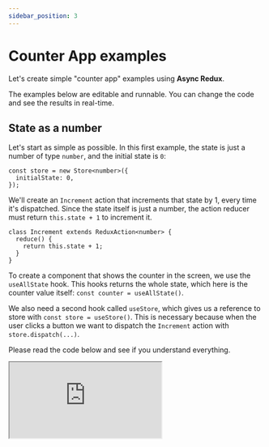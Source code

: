 ```yaml
---
sidebar_position: 3
---
```


# Counter App examples

Let's create simple "counter app" examples using **Async Redux**.

The examples below are editable and runnable.
You can change the code and see the results in real-time.

## State as a number

Let's start as simple as possible.
In this first example, the state is just a number of type `number`,
and the initial state is `0`:

```tsx
const store = new Store<number>({
  initialState: 0,
});
```

We'll create an `Increment` action that increments that state by 1, every time it's dispatched.
Since the state itself is just a number,
the action reducer must return `this.state + 1` to increment it.

```tsx
class Increment extends ReduxAction<number> {
  reduce() {
    return this.state + 1; 
  }
}
```

To create a component that shows the counter in the screen,
we use the `useAllState` hook. This hooks returns the whole state,
which here is the counter value itself: `const counter = useAllState()`.

We also need a second hook called `useStore`, which gives us a reference to store
with `const store = useStore()`. This is necessary because when the user clicks
a button we want to dispatch the `Increment` action with `store.dispatch(...)`.

Please read the code below and see if you understand everything.

<iframe
src="https://codesandbox.io/embed/vprx7v?view=split&module=%2Fsrc%2FApp.tsx&hidenavigation=1&fontsize=12.5&editorsize=70&previewwindow=browser"
style={{ width:'100%', height: '650px', border:'5px solid #58B87A', borderRadius: '4px' }}
title="counter-async-redux-example"
sandbox="allow-forms allow-modals allow-popups allow-presentation allow-same-origin allow-scripts"
/>

<br></br>         
<br></br>

Try modifying the above code to add a second button named "Decrement" that decrements the counter
by 1 by dispatching an action called `Decrement`.

## State as a plain JavaScript object

In this second example, the state is a plain JavaScript object.
If we use TypeScript, we can define its type like this:

```tsx
type State = {
  counter: number;
};
```

The initial state is an object with counter zero:

```tsx
const store = new Store<State>({
  initialState: {
    counter: 0,
  },
});
```

The `Increment` action increments the state by 1.
The state is an object of type `State`, which means the counter is `state.counter`.
The action reducer returns a new object, incrementing the counter by one:
`{ counter: this.state.counter + 1 }`.

```tsx
class Increment extends ReduxAction<State> {
  reduce() {
    return {
      counter: this.state.counter + 1,
    }; 
  }
}
```

To show the counter in the screen we could still use the `useAllState` hook,
which returns the whole state, and then just get the counter value:

```tsx
const state = useAllState();
const counter = state.counter;
```

However, this would mean that every time the state changed, the component would re-render.
That's ok, since in this simple example the state is just the counter anyway, but we can do better.

If we use the `useSelect` hook to "select" just the counter, the component will only re-render
when the counter changes, even when later we add more information to the state.

```tsx
const counter = useSelect((state) => state.counter);
```

In other words, this is an optimization which will prevent unnecessary re-renders when the parts
of the state that change are not the ones we are interested in, in this particular component.

Just as before, we'll also use the `useStore` hook to get a reference to the store and dispatch
the action.

Please read the code below, see if you understand everything,
and compare it with the previous example.

<iframe
src="https://codesandbox.io/embed/j57yz5?view=split&module=%2Fsrc%2FApp.tsx&hidenavigation=1&fontsize=12.5&editorsize=70&previewwindow=browser"
style={{ width:'100%', height: '650px', border:'5px solid #58B87A', borderRadius: '4px' }}
title="counter-async-redux-example"
sandbox="allow-forms allow-modals allow-popups allow-presentation allow-same-origin allow-scripts"
/>

## State as a class

In this third example, the state is of type `State`, which is a **class** we'll create.
It could contain all sorts of information, but in this case, it's just a number counter:

```tsx
class State {
  constructor(public readonly counter: number = 0) {}
}
```

The initial state is an instance of this class: `new State(0)`:

```tsx
const store = new Store<State>({
  initialState: new State(0),
});
```

The `Increment` action increments the state by 1.
The state is an instance of `State`, which means the counter is `state.counter`.
The action reducer returns a new instance of the class, incrementing the counter by one:
`new State(this.state.counter + 1)`.

```tsx
class Increment extends ReduxAction<State> {
  reduce() {
    return new State(this.state.counter + 1); 
  }
}
```

We'll use the `useSelect` hook to "select" just the counter, so that the component will only
re-render when the counter changes, even when later we add more information to the state.

```tsx
const counter = useSelect((state) => state.counter);
```

In other words, this is an optimization which will prevent unnecessary re-renders when the parts
of the state that change are not the ones we are interested in, in this particular component.

Just as before, we'll also use the `useStore` hook to get a reference to the store and dispatch
the action.

Please read the code below, see if you understand everything,
and compare it with the previous examples.

<iframe
src="https://codesandbox.io/embed/ysfgmk?view=split&module=%2Fsrc%2FApp.tsx&hidenavigation=1&fontsize=12.5&editorsize=70&previewwindow=browser"
style={{ width:'100%', height: '650px', border:'5px solid #58B87A', borderRadius: '4px' }}
title="counter-async-redux-example"
sandbox="allow-forms allow-modals allow-popups allow-presentation allow-same-origin allow-scripts"
/>

## State modifies itself

If you look at the `Increment` action, you'll see it reads the counter
from the current state, and uses it to create a new, modified state:

```tsx
class Increment extends ReduxAction<State> {
  reduce() {
    return new State(this.state.counter + 1); 
  }
}
```

While this works, it's breaking the **encapsulation** of the `State` class.
In other words, the knowledge of how to modify the state is outside the state itself.

We can fix this by adding a class function (or more precisely, a _method_) to
the `State` class that increments the counter.

```tsx
class State {
  constructor(public readonly counter: number = 0) {}
  
  increment() { 
    return new State(this.counter + 1); 
  }  
}
```

Now, the `Increment` action may simply call this function:

```tsx
class Increment extends ReduxAction<State> {
  reduce() {
    return this.state.increment();
  }
}
```

This is a better design, because:

* The `State` class now encapsulates all the knowledge of how to modify itself.
  You may think this is a small improvement, and it is, but it will make a big difference
  in a real app, when the state becomes complex.

* Adding such functions make it trivial to modify the state and keep it immutable,
  without you ever needing external libraries like [Immer](https://www.npmjs.com/package/immer).

* Finally, it makes the code much easier to test, as you can test the `State` class in isolation,
  without needing to create actions and reducers.

To sum up:

:::tip

In the action, avoid directly accessing parts of the current state to create the new state.
Instead, add functions to the state class that return a new instance with the updated
state, and call these functions from the action.

:::

<br></br>

Check the following code.
It includes state functions to increment and decrement the state, `Increment` and `Decrement`
actions, and respective buttons to dispatch them.

<iframe
src="https://codesandbox.io/embed/65vkrq?view=split&module=%2Fsrc%2FApp.tsx&hidenavigation=1&fontsize=12.5&editorsize=70&previewwindow=browser"
style={{ width:'100%', height: '650px', border:'5px solid #58B87A', borderRadius: '4px' }}
title="counter-async-redux-example"
sandbox="allow-forms allow-modals allow-popups allow-presentation allow-same-origin allow-scripts"
/>

## Functions calling functions

In the above code, the `State` class above has two functions, `increment` and `decrement`:

```tsx
class State {
  constructor(public readonly counter: number = 0) {}
  
  increment() { 
    return new State(this.counter + 1); 
  }
  
  decrement() { 
    return new State(this.counter - 1); 
  }   
}
```

Since functions can call other functions, we can create a parameterized `add` function,
and then modify `increment` and `decrement` to use it:

```tsx
class State {
  constructor(public readonly counter: number = 0) {}

  add(value: number) {
    return new State(this.counter + value);
  }

  increment() { return this.add(1); }
  decrement() { return this.add(-1); }
}
```

Creating simple functions, and then composing them to create more complex, specialized functions,
is a good idea that will simplify your code.

We can also create parameterized **actions**.
For example, we can create an `Add` action that receives a number and calls the `add` function:

```tsx
class Add extends ReduxAction<State> {
  constructor(readonly value: number) { super(); }
    
  reduce() {
    return this.state.add(this.value);
  }
}
```

In the `Increment` and `Decrement` buttons, we can now dispatch the `Add` action with `1` and `-1`:

```tsx
<Button onClick={() => store.dispatch(new Add(1))}>Increment</Button>
<Button onClick={() => store.dispatch(new Add(-1))}>Decrement</Button>
```

## Defining a Base action

A real app may have dozens or hundreds of actions.
Since all of them must extend `ReduxAction<State>`, let's create a base class for them,
called `Action`:

```tsx
abstract class Action extends ReduxAction<State> {}
```

Now, all actions can extend `Action` instead of `ReduxAction<State>`. For example:

```tsx
class Add extends Action {
  constructor(readonly value: number) { super(); }
    
  reduce() {
    return this.state.add(this.value);
  }
}
```

<iframe
src="https://codesandbox.io/embed/vszmfw?view=split&module=%2Fsrc%2FApp.tsx&hidenavigation=1&fontsize=12.5&editorsize=70&previewwindow=browser"
style={{ width:'100%', height: '650px', border:'5px solid #58B87A', borderRadius: '4px' }}
title="counter-async-redux-example"
sandbox="allow-forms allow-modals allow-popups allow-presentation allow-same-origin allow-scripts"
/>

## Testing state and actions

I suggest you create tests for all your **state** classes.

For example, this is how you could test the above `State` class with [Jest](https://jestjs.io/):

```tsx
import { State } from './path-to-your-state-file'; 

describe('State', () => {

  it('should initialize with a default counter of 0', () => {    
    expect(new State().counter).toBe(0);
  });

  it('should initialize with a given counter value', () => {    
    expect(new State(5).counter).toBe(5);
  });

  it('should increment the counter by 1', () => {      
    expect(new State().increment().counter).toBe(1);
  });

  it('should decrement the counter by 1', () => {       
    expect(new State(5).decrement().counter).toBe(4);
  });

  it('should add a given value to the counter', () => {    
    expect(new State(5).add(3).counter).toBe(8);
  });
});
```

<br></br>

You can also create tests for your **actions**.

However, if your actions mostly call functions in your state classes,
and you already tested those functions as shown above, don't test all the variations again.

Just test enough to make sure the actions are calling the right functions with the right parameters.
For example, this is how I would test the `Add` action, just to make sure it's wired to the `add`
function.

```tsx
import { Store } from 'path-to-your-store-file';
import { State } from 'path-to-your-state-file';
import { Add } from 'path-to-your-action-file';

describe('Add action', () => {
  let store;

  beforeEach(() => {
    store = new Store<State>({ initialState: new State(3) });
  });

  it('should increment the counter by the given value', () => {
    store.dispatch(new Add(5));
    expect(store.state.counter).toBe(8);
  });
});
```

## Asynchronous counter

As one last example, let's create an asynchronous counter.

When the user clicks a button, we'll wait for **1 second** before incrementing the counter.

The async process in this case is simply waiting for 1 second, but note it could be anything
that takes time to finish, like fetching data from a server.

Importantly, while the async process is running the button will be disabled,
so that the user must wait to click the button again.

This is the original, synchronous `Increment` action:

```tsx
class Increment extends Action {
  reduce() {  
    return this.state.add(1);
  }
}
```

To make it asynchronous, we need to:

* Mark the `reduce` function as `async`.
* Add an `await new Promise(...)` that waits for 1 second.
* Instead of returning a new state, return a **function** that returns a new state.

This is the result:

```tsx
class Increment extends Action {
  async reduce() {
    await new Promise((resolve) => setTimeout(resolve, 1000));
    return (state) => this.state.add(1);
  }
}
```

<br></br>

We also want to disable the button while the async process is running.
In the component, we can use the `useIsWaiting` hook
to get a boolean that tells us if we're currently waiting for a specific action to finish or not.

In our case, we want to wait until the `Increment` action finishes:

```tsx
const isWaiting = useIsWaiting(Increment);
```

This is the original button:

```tsx
<button onClick={() => store.dispatch(new Increment())}>
  Increment
</button>    
```

All we need to do is set the button's `disabled` property:

```tsx
<button 
    disabled={isWaiting} 
    onClick={() => store.dispatch(new Increment())}>
  Increment
</button>    
```

Try pressing the "Increment" button and see that it disables for 1 second before incrementing the
counter:

<iframe
src="https://codesandbox.io/embed/gjh3dj?view=split&module=%2Fsrc%2FApp.tsx&hidenavigation=1&fontsize=12.5&editorsize=70&previewwindow=browser"
style={{ width:'100%', height: '650px', border:'5px solid #58B87A', borderRadius: '4px' }}
title="counter-async-redux-example"
sandbox="allow-forms allow-modals allow-popups allow-presentation allow-same-origin allow-scripts"
/>

<br></br>
<br></br>

To adapt our tests for the `Increment` action being asynchronous,
we need to apply a small change to them. This doesn't work anymore:

```tsx
it('should increment the counter by one', () => {
  let store = new Store<State>({ initialState: new State(3) });
  
  store.dispatch(new Increment()); // Here! 
  expect(store.state.counter).toBe(4);
});
```

If we dispatch an asynchronous action with function `dispatch`, as shown above, 
this function it will return immediately,
and the test will check the state before the action finishes.

Instead, we should use `dispatchAndWait`, which returns a `Promise` that
resolves when the action finishes.
This means we can use `await` to wait for the action to finish, and then check the state:

```tsx
it('should increment the counter by one', async () => {
  let store = new Store<State>({ initialState: new State(3) });
  
  await store.dispatchAndWait(new Increment()); // Here!
  expect(store.state.counter).toBe(4);
});
```

Note: If you prefer not to worry about whether actions under test are synchronous or asynchronous,
you can always use `dispatchAndWait` instead of `dispatch`. It works in both cases.
